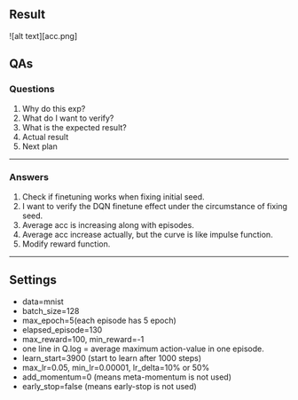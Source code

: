 ## Result

![alt text][acc.png]


## QAs

### Questions
1. Why do this exp?
2. What do I want to verify?
3. What is the expected result?
4. Actual result
5. Next plan

---

### Answers
1. Check if finetuning works when fixing initial seed.
2. I want to verify the DQN finetune effect under the circumstance of fixing seed.
3. Average acc is increasing along with episodes.
4. Average acc increase actually, but the curve is like impulse function.
5. Modify reward function.

---

## Settings
* data=mnist
* batch_size=128
* max_epoch=5(each episode has 5 epoch)
* elapsed_episode=130
* max_reward=100, min_reward=-1
* one line in Q.log = average maximum action-value in one episode.
* learn_start=3900 (start to learn after 1000 steps)
* max_lr=0.05, min_lr=0.00001, lr_delta=10% or 50%
* add_momentum=0 (means meta-momentum is not used)
* early_stop=false (means early-stop is not used)
